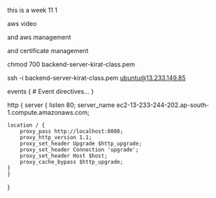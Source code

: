this is a week 11 1 

aws video

and aws management

and certificate management





chmod 700 backend-server-kirat-class.pem



ssh -i backend-server-kirat-class.pem ubuntu@13.233.149.85






events {
    # Event directives...
}

http {
	server {
    listen 80;
    server_name ec2-13-233-244-202.ap-south-1.compute.amazonaws.com;

    location / {
        proxy_pass http://localhost:8080;
        proxy_http_version 1.1;
        proxy_set_header Upgrade $http_upgrade;
        proxy_set_header Connection 'upgrade';
        proxy_set_header Host $host;
        proxy_cache_bypass $http_upgrade;
    }
	}
}